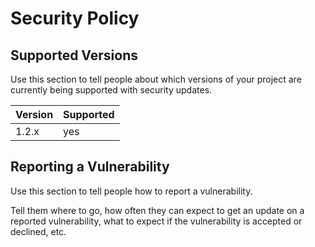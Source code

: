 # Security Policy

## Supported Versions

Use this section to tell people about which versions of your project are currently being supported with security updates.

| Version | Supported |
| :--- | :--- |
| 1.2.x | yes |

## Reporting a Vulnerability

Use this section to tell people how to report a vulnerability.

Tell them where to go, how often they can expect to get an update on a reported vulnerability, what to expect if the vulnerability is accepted or declined, etc.

